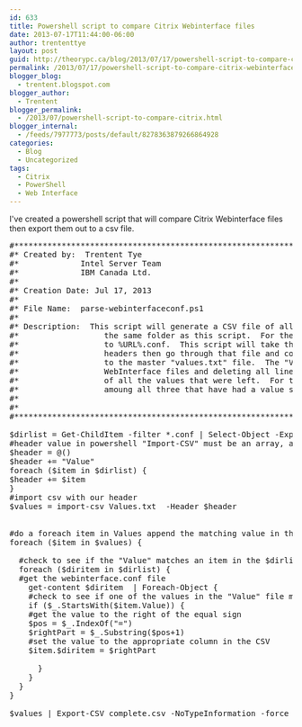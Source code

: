 ```yaml
---
id: 633
title: Powershell script to compare Citrix Webinterface files
date: 2013-07-17T11:44:00-06:00
author: trententtye
layout: post
guid: http://theorypc.ca/blog/2013/07/17/powershell-script-to-compare-citrix-webinterface-files/
permalink: /2013/07/17/powershell-script-to-compare-citrix-webinterface-files/
blogger_blog:
  - trentent.blogspot.com
blogger_author:
  - Trentent
blogger_permalink:
  - /2013/07/powershell-script-to-compare-citrix.html
blogger_internal:
  - /feeds/7977773/posts/default/8278363879266864928
categories:
  - Blog
  - Uncategorized
tags:
  - Citrix
  - PowerShell
  - Web Interface
---
```

I've created a powershell script that will compare Citrix Webinterface files then export them out to a csv file.

<pre class="lang:ps decode:true ">#***************************************************************************************************************
#* Created by:  Trentent Tye
#*             Intel Server Team
#*             IBM Canada Ltd.
#*
#* Creation Date: Jul 17, 2013
#*
#* File Name:  parse-webinterfaceconf.ps1
#*
#* Description:  This script will generate a CSV file of all the webinterface.conf files that you copy into
#*                  the same folder as this script.  For the purposes of our uses I have renamed the .conf files
#*                  to %URL%.conf.  This script will take the file name of the conf files to use as the CSV
#*                  headers then go through that file and compare if the uncommented values exist as compared
#*                  to the master "values.txt" file.  The "Values.txt" file was generated by taking the numerous
#*                  WebInterface files and deleting all lines that start with "#" and then removing duplicates
#*                  of all the values that were left.  For the 3 .confs I started with there are 160 values
#*                  amoung all three that have had a value set.
#*    
#*
#***************************************************************************************************************

$dirlist = Get-ChildItem -filter *.conf | Select-Object -ExpandProperty Name
#header value in powershell "Import-CSV" must be an array, a text variable parses as one header item
$header = @()
$header += "Value" 
foreach ($item in $dirlist) {
$header += $item 
}
#import csv with our header
$values = import-csv Values.txt  -Header $header


#do a foreach item in Values append the matching value in the other .conf files
foreach ($item in $values) {

  #check to see if the "Value" matches an item in the $dirlist and add that property in that file
  foreach ($diritem in $dirlist) {
  #get the webinterface.conf file
    get-content $diritem  | Foreach-Object {
    #check to see if one of the values in the "Value" file matches one of the values in the file that is NOT commented out
    if ($_.StartsWith($item.Value)) {
    #get the value to the right of the equal sign
    $pos = $_.IndexOf("=")
    $rightPart = $_.Substring($pos+1)
    #set the value to the appropriate column in the CSV
    $item.$diritem = $rightPart

      }
    } 
  }
}

$values | Export-CSV complete.csv -NoTypeInformation -force</pre>

&nbsp;

<!-- AddThis Advanced Settings generic via filter on the_content -->

<!-- AddThis Share Buttons generic via filter on the_content -->